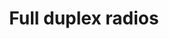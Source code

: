 ---
layout: publication
title: Full duplex radios
short_title: Full duplex radios
authors: D Bharadia, E McMilin, S Katti,
conference: Proceedings of the ACM SIGCOMM 2013 conference on SIGCOMM
confurl: https://doi.org/10.1145/2486001
paper: /files/papers/FullDuplexRadios.pdf
excerpt: '2112 cites: https://scholar.google.com/scholar?oi=bibs\&amp;hl=en\&amp;cites=12399399471434081038'
tags: Uncategorized
---
